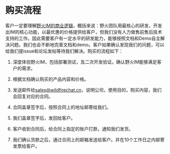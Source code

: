 # 购买流程
客户一定要理解[野火IM的商业逻辑](../blogs/野火IM的商业逻辑.md)，概括来说：野火团队用最核心的研发，开发出IM的核心功能，以最优惠的价格提供给客户，但我们没有人力做售前售后技术支持的工作。因此需要客户有一定水平的研发能力，能够按照文档和Demo自主解决问题。我们也会不断地完善文档和demo。客户如果确认发现我们的问题，可以给我们提issue和论坛发帖等待我们解决。购买的流程如下：

1. 深度体验野火IM，包括部署测试，及二次开发验证。确认野火IM能够满足客户的需求。

2. 根据文档确认购买的产品内容和价格。

3. 发送邮件给[sales@wildfirechat.cn](mailto:sales@wildfirechat.cn)，说明公司，使用目的，购买内容，我们会回复对应的合同。

4. 合同盖章签字后，按照合同上的地址邮寄给我们。

5. 我们盖章签字后，发回给客户。

6. 客户收到合同后，给合同上指定的账户打款，通知我们发货。

7. 我们确认货款之后，通过合同上的邮箱发送给客户。并在10个工作日之内邮寄发票给客户。
